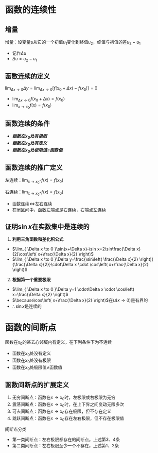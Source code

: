 # 函数的连续性

## 增量

增量：设变量$u$从它的一个初值$u_1$变化到终值$u_2$，终值与初值的差$u_2-u_1$

- 记作$\Delta u$
- $\Delta u=u_{2}-u_{1}$

## 函数连续的定义

$\lim_{ \Delta x \to 0 }\Delta y=\lim_{ \Delta x\to 0 }[f(x_{0}+\Delta x)-f(x_{0})]=0$

- $\lim_{ \Delta x \to 0 }f(x_{0}+\Delta x)=f(x_{0})$
- $\lim_{ x \to x_{0} }f(x)=f(x_{0})$

## 函数连续的条件

- ***函数在$x_0$处有极限***
- ***函数在$x_0$处有定义***
- ***函数在$x_0$处极限值=函数值***

## 函数连续的推广定义

左连续：$\lim_{ x \to x_{0}^- }f(x)=f(x_{0})$

右连续：$\lim_{ x \to x_{0}^+ }f(x)=f(x_{0})$

- 函数连续$\iff$左右连续
- 在闭区间中，函数左端点是右连续，右端点左连续

## 证明$\sin x$在实数集中是连续的

1. **利用三角函数和差化积公式**

- $\lim_{ \Delta x \to 0 }\sin(x+\Delta x)-\sin x=2\sin\frac{\Delta x}{2}\cos\left( x+\frac{\Delta x}{2} \right)$
- $\lim_{ \Delta x \to 0 }\Delta y=\frac{\sin\left( \frac{\Delta x}{2} \right)}{\frac{\Delta x}{2}}\cdot\Delta x \cdot \cos\left( x+\frac{\Delta x}{2} \right)$
	
2. **根据第一个重要极限**

- $\lim_{ \Delta x \to 0 }\Delta y=1 \cdot\Delta x \cdot \cos\left( x+\frac{\Delta x}{2} \right)$
- $\because\cos\left( x+\frac{\Delta x}{2} \right)$在$(\Delta x\to 0)$是有界的
- $\therefore \sin x$是连续的

# 函数的间断点

函数在$x_{0}$的某去心邻域内有定义，在下列条件下为不连续

- 函数在$x_{0}$处没有定义
- 函数在$x_{0}$处没有极限
- 函数在$x_{0}$处极限值$\neq$函数值

## 函数间断点的扩展定义

1. 无穷间断点：函数在$x\to x_{0}$时，左极限或右极限为无穷
2. 震荡间断点：函数在$x\to x_{0}$时，在上下界之间变动无限多次
3. 可去间断点：函数在$x\to x_{0}$存在极限，但不存在定义
4. 跳跃间断点：函数在$x\to x_{0}$存在左右极限，但不存在极限值

间断点分类

- 第一类间断点：左右极限都存在的间断点，上述第3、4条
- 第二类间断点：左右极限至少一个不存在，上述第1、2条
